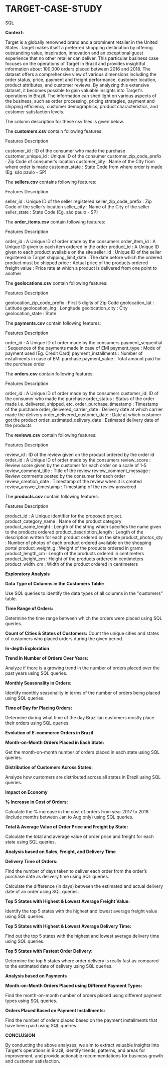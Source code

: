 # TARGET-CASE-STUDY
SQL

**Context:**

Target is a globally renowned brand and a prominent retailer in the United States. Target makes itself a preferred shopping destination by offering outstanding value, inspiration, innovation and an exceptional guest experience that no other retailer can deliver.
This particular business case focuses on the operations of Target in Brazil and provides insightful information about 100,000 orders placed between 2016 and 2018. The dataset offers a comprehensive view of various dimensions including the order status, price, payment and freight performance, customer location, product attributes, and customer reviews.
By analyzing this extensive dataset, it becomes possible to gain valuable insights into Target's operations in Brazil. The information can shed light on various aspects of the business, such as order processing, pricing strategies, payment and shipping efficiency, customer demographics, product characteristics, and customer satisfaction levels.

The column description for these csv files is given below.

The **customers.csv** contain following features:

Features                   Description

customer_id : ID of the consumer who made the purchase
customer_unique_id  : Unique ID of the consumer
customer_zip_code_prefix  :  Zip Code of consumer’s location
customer_city  :  Name of the City from where order is made
customer_state  : State Code from where order is made (Eg. são paulo - SP)

The **sellers.csv** contains following features:

Features                   Description

seller_id  : Unique ID of the seller registered
seller_zip_code_prefix  : Zip Code of the seller’s location
seller_city  :  Name of the City of the seller
seller_state  :  State Code (Eg. são paulo - SP)

The **order_items.csv** contain following features:

Features                    Description

order_id  :  A Unique ID of order made by the consumers
order_item_id  :  A Unique ID given to each item ordered in the order
product_id  :  A Unique ID given to each product available on the site
seller_id  :  Unique ID of the seller registered in Target
shipping_limit_date  :  The date before which the ordered product must be shipped
price  :  Actual price of the products ordered
freight_value  :  Price rate at which a product is delivered from one point to another

The **geolocations.csv** contain following features:

Features                    Description

geolocation_zip_code_prefix  :  First 5 digits of Zip Code
geolocation_lat  :  Latitude
geolocation_lng  :  Longitude
geolocation_city  :  City
geolocation_state  :  State

The **payments.csv** contain following features:

Features                    Description

order_id  :  A Unique ID of order made by the consumers
payment_sequential  :  Sequences of the payments made in case of EMI
payment_type  :  Mode of payment used (Eg. Credit Card)
payment_installments  :  Number of installments in case of EMI purchase
payment_value  :  Total amount paid for the purchase order

The **orders.csv** contain following features:

Features                    Description

order_id  :  A Unique ID of order made by the consumers
customer_id:  ID of the consumer who made the purchase
order_status  :  Status of the order made i.e. delivered, shipped, etc.
order_purchase_timestamp  :  Timestamp of the purchase
order_delivered_carrier_date  :  Delivery date at which carrier made the delivery
order_delivered_customer_date  :  Date at which customer got the product
order_estimated_delivery_date  :  Estimated delivery date of the products

The **reviews.csv** contain following features:

Features                    Description

review_id  :  ID of the review given on the product ordered by the order id
order_id  :  A Unique ID of order made by the consumers
review_score  :  Review score given by the customer for each order on a scale of 1-5
review_comment_title  :  Title of the review
review_comment_message  :  Review comments posted by the consumer for each order
review_creation_date  :  Timestamp of the review when it is created
review_answer_timestamp  :  Timestamp of the review answered

The **products.csv** contain following features:

Features                    Description

product_id  :  A Unique identifier for the proposed project.
product_category_name  :  Name of the product category
product_name_lenght  :  Length of the string which specifies the name given to the products ordered
product_description_length  :  Length of the description written for each product ordered on the site
product_photos_qty  :  Number of photos of each product ordered available on the shopping portal
product_weight_g  :  Weight of the products ordered in grams
product_length_cm  :  Length of the products ordered in centimeters
product_height_cm  :  Height of the products ordered in centimeters
product_width_cm  :  Width of the product ordered in centimeters

**Exploratory Analysis**

**Data Type of Columns in the Customers Table:**

Use SQL queries to identify the data types of all columns in the "customers" table.

**Time Range of Orders:**

Determine the time range between which the orders were placed using SQL queries.

**Count of Cities & States of Customers:**
Count the unique cities and states of customers who placed orders during the given period.

**In-depth Exploration**

**Trend in Number of Orders Over Years:**

Analyze if there is a growing trend in the number of orders placed over the past years using SQL queries.

**Monthly Seasonality in Orders:**

Identify monthly seasonality in terms of the number of orders being placed using SQL queries.

**Time of Day for Placing Orders:**

Determine during what time of the day Brazilian customers mostly place their orders using SQL queries.


**Evolution of E-commerce Orders in Brazil**

**Month-on-Month Orders Placed in Each State:**

Get the month-on-month number of orders placed in each state using SQL queries.

**Distribution of Customers Across States:**

Analyze how customers are distributed across all states in Brazil using SQL queries.


**Impact on Economy**

**% Increase in Cost of Orders:**

Calculate the % increase in the cost of orders from year 2017 to 2018 (include months between Jan to Aug only) using SQL queries.

**Total & Average Value of Order Price and Freight by State:**

Calculate the total and average value of order price and freight for each state using SQL queries.


**Analysis based on Sales, Freight, and Delivery Time**

**Delivery Time of Orders:**

Find the number of days taken to deliver each order from the order’s purchase date as delivery time using SQL queries.

Calculate the difference (in days) between the estimated and actual delivery date of an order using SQL queries.

**Top 5 States with Highest & Lowest Average Freight Value:**

Identify the top 5 states with the highest and lowest average freight value using SQL queries.

**Top 5 States with Highest & Lowest Average Delivery Time:**

Find out the top 5 states with the highest and lowest average delivery time using SQL queries.

**Top 5 States with Fastest Order Delivery:**

Determine the top 5 states where order delivery is really fast as compared to the estimated date of delivery using SQL queries.


**Analysis based on Payments**

**Month-on-Month Orders Placed using Different Payment Types:**

Find the month-on-month number of orders placed using different payment types using SQL queries.

**Orders Placed Based on Payment Installments:**

Find the number of orders placed based on the payment installments that have been paid using SQL queries.

**CONCLUSION**

By conducting the above analyses, we aim to extract valuable insights into Target's operations in Brazil, identify trends, patterns, and areas for improvement, and provide actionable recommendations for business growth and customer satisfaction.
